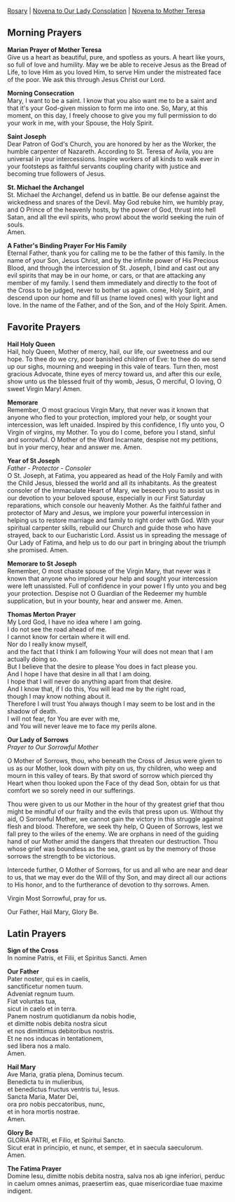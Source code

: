 [Rosary](rosary.md) | 
[Novena to Our Lady Consolation](NovenaOurLadyConsolation.md) | 
[Novena to Mother Teresa](NovenaMotherTeresa.md)

Morning Prayers
---

**Marian Prayer of Mother Teresa**  
Give us a heart as beautiful, pure, and spotless as yours. 
A heart like yours, so full of love and humility. 
May we be able to receive Jesus as the Bread of Life, 
to love Him as you loved Him, 
to serve Him under the mistreated face of the poor. 
We ask this through Jesus Christ our Lord.

**Morning Consecration**  
Mary, I want to be a saint.
I know that you also want me to be a saint
and that it's your God-given mission to form me into one.
So, Mary, at this moment, on this day,
I freely choose to give you my full permission to do your work in me,
with your Spouse, the Holy Spirit.

**Saint Joseph**  
Dear Patron of God's Church,
you are honored by her as the Worker,
the humble carpenter of Nazareth.
According to St. Teresa of Avila,
you are universal in your intercessions.
Inspire workers of all kinds
to walk ever in your footsteps as faithful servants
coupling charity with justice
and becoming true followers of Jesus.

**St. Michael the Archangel**  
St. Michael the Archangel, defend us in battle. 
Be our defense against the wickedness and snares of the Devil. 
May God rebuke him, we humbly pray, and O Prince of the heavenly hosts, by the power of God, 
thrust into hell Satan, and all the evil spirits, who prowl about the world seeking the ruin of souls.   
Amen.

**A Father's Binding Prayer For His Family**  
Eternal Father, thank you for calling me to be the father of this family. In the name of your Son, Jesus Christ, and by the infinite power of His Precious Blood, and through the intercession of St. Joseph, I bind and cast out any evil spirits that may be in our home, or cars, or that are attacking any member of my family. I send them immediately and directly to the foot of the Cross to be judged, never to bother us again. come, Holy Spirit, and descend upon our home and fill us (name loved ones) with your light and love. In the name of the Father, and of the Son, and of the Holy Spirit. Amen.

Favorite Prayers
---
**Hail Holy Queen**  
Hail, holy Queen, Mother of mercy, hail, our life, our sweetness and our hope. To thee do we cry, poor banished children of Eve: to thee do we send up our sighs, mourning and weeping in this vale of tears. Turn then, most gracious Advocate, thine eyes of mercy toward us, and after this our exile, show unto us the blessed fruit of thy womb, Jesus, O merciful, O loving, O sweet Virgin Mary! Amen.  

**Memorare**  
Remember, O most gracious Virgin Mary,
that never was it known that anyone who fled to your protection,
implored your help, or sought your intercession,
was left unaided.
Inspired by this confidence,
I fly unto you, O Virgin of virgins, my Mother.
To you do I come, before you I stand, sinful and sorrowful.
O Mother of the Word Incarnate,
despise not my petitions,
but in your mercy, hear and answer me.
Amen.

**Year of St Joseph**  
*Father - Protector - Consoler*  
O St. Joseph, at Fatima, you appeared as head of the Holy Family and with the Child Jesus, blessed the world and all its inhabitants. As the greatest consoler of the Immaculate Heart of Mary, we beseech you to assist us in our devotion to your beloved spouse, especially in our First Saturday reparations, which console our heavenly Mother. As the faithful father and protector of Mary and Jesus, we implore your powerful intercession in helping us to restore marriage and family to right order with God. With your spiritual carpenter skills, rebuild our Church and guide those who have strayed, back to our Eucharistic Lord. Assist us in spreading the message of Our Lady of Fatima, and help us to do our part in bringing about the triumph she promised. Amen.  

**Memorare to St Joseph**  
Remember, O most chaste spouse of the Virgin Mary,
that never was it known that anyone who implored your help and
sought your intercession were left unassisted.
Full of confidence in your power
I fly unto you and beg your protection.
Despise not O Guardian of the Redeemer my humble supplication,
but in your bounty, hear and answer me. Amen.  

**Thomas Merton Prayer**  
My Lord God, I have no idea where I am going.  
I do not see the road ahead of me.  
I cannot know for certain where it will end.  
Nor do I really know myself,   
and the fact that I think I am following Your will does not mean that I am actually doing so.   
But I believe that the desire to please You does in fact please you.  
And I hope I have that desire in all that I am doing.  
I hope that I will never do anything apart from that desire.  
And I know that, if I do this, You will lead me by the right road,  
though I may know nothing about it.  
Therefore I will trust You always though I may seem to be lost and in the shadow of death.  
I will not fear, for You are ever with me,  
and You will never leave me to face my perils alone.   

**Our Lady of Sorrows**  
*Prayer to Our Sorrowful Mother*  

O Mother of Sorrows, thou, who beneath the Cross of Jesus were given to us as our Mother, look down with pity on us, thy children, who weep and mourn in this valley of tears. By that sword of sorrow which pierced thy Heart when thou looked upon the Face of thy dead Son, obtain for us that comfort we so sorely need in our sufferings.

Thou were given to us our Mother in the hour of thy greatest grief that thou might be mindful of our frailty and the evils that press upon us. Without thy aid, O Sorrowful Mother, we cannot gain the victory in this struggle against flesh and blood. Therefore, we seek thy help, O Queen of Sorrows, lest we fall prey to the wiles of the enemy. We are orphans in need of the guiding hand of our Mother amid the dangers that threaten our destruction. Thou whose grief was boundless as the sea, grant us by the memory of those sorrows the strength to be victorious.

Intercede further, O Mother of Sorrows, for us and all who are near and dear to us, that we may ever do the Will of thy Son, and may direct all our actions to His honor, and to the furtherance of devotion to thy sorrows.
Amen.

Virgin Most Sorrowful, pray for us.

Our Father, Hail Mary, Glory Be.

Latin Prayers
---
**Sign of the Cross**  
In nomine Patris, et Filii, et Spiritus Sancti. Amen

**Our Father**  
Pater noster, qui es in caelis,  
sanctificetur nomen tuum.  
Adveniat regnum tuum.  
Fiat voluntas tua,  
sicut in caelo et in terra.  
Panem nostrum quotidianum da nobis hodie,  
et dimitte nobis debita nostra sicut  
et nos dimittimus debitoribus nostris.  
Et ne nos inducas in tentationem,  
sed libera nos a malo.  
Amen.

**Hail Mary**  
Ave Maria, gratia plena, Dominus tecum.  
Benedicta tu in mulieribus,  
et benedictus fructus ventris tui, Iesus.  
Sancta Maria, Mater Dei,  
ora pro nobis peccatoribus, nunc,  
et in hora mortis nostrae.  
Amen.

**Glory Be**  
GLORIA PATRI, et Filio, et Spiritui Sancto.  
Sicut erat in principio, et nunc, et semper, et in saecula saeculorum.  
Amen.

**The Fatima Prayer**  
Domine Iesu, dimitte nobis debita nostra, salva nos ab igne inferiori, perduc in caelum omnes animas, praesertim eas, quae misericordiae tuae maxime indigent.
